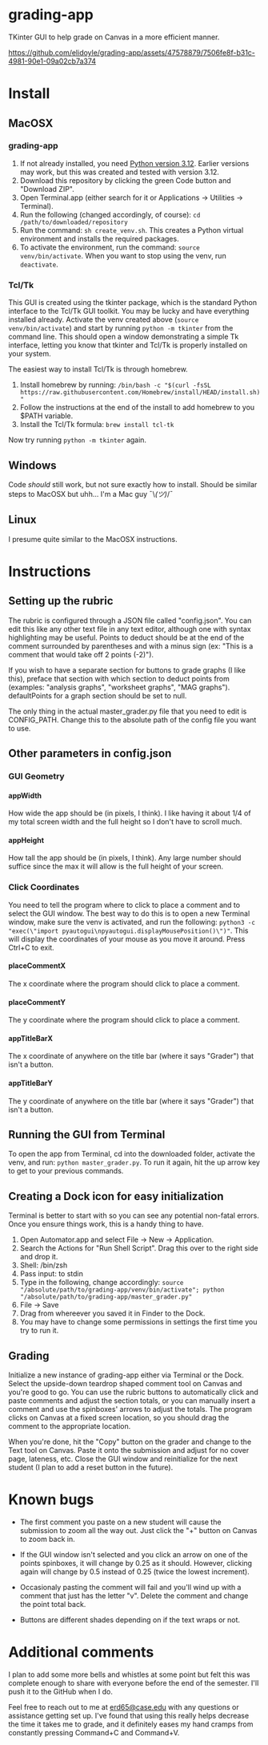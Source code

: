 # grading-app
TKinter GUI to help grade on Canvas in a more efficient manner.


https://github.com/elidoyle/grading-app/assets/47578879/7506fe8f-b31c-4981-90e1-09a02cb7a374



# Install
## MacOSX

### grading-app
1. If not already installed, you need [Python version 3.12](https://www.python.org/downloads/release/python-3120/). Earlier versions may work, but this was created and tested with version 3.12.
2. Download this repository by clicking the green Code button and "Download ZIP".
3. Open Terminal.app (either search for it or Applications -> Utilities -> Terminal).
4. Run the following (changed accordingly, of course): `cd /path/to/downloaded/repository`
5. Run the command: `sh create_venv.sh`. This creates a Python virtual environment and installs the required packages.
6. To activate the environment, run the command: `source venv/bin/activate`. When you want to stop using the venv, run `deactivate`.

### Tcl/Tk
This GUI is created using the tkinter package, which is the standard Python interface to the Tcl/Tk GUI toolkit. You may be lucky and have everything installed already. Activate the venv created above (`source venv/bin/activate`) and start by running `python -m tkinter` from the command line. This should open a window demonstrating a simple Tk interface, letting you know that tkinter and Tcl/Tk is properly installed on your system.

The easiest way to install Tcl/Tk is through homebrew.
1. Install homebrew by running: `/bin/bash -c "$(curl -fsSL https://raw.githubusercontent.com/Homebrew/install/HEAD/install.sh)"`
2. Follow the instructions at the end of the install to add homebrew to you $PATH variable. 
3. Install the Tcl/Tk formula: `brew install tcl-tk`

Now try running `python -m tkinter` again.


## Windows
Code *should* still work, but not sure exactly how to install. Should be similar steps to MacOSX but uhh... I'm a Mac guy ¯\\_(ツ)_/¯

## Linux
I presume quite similar to the MacOSX instructions.

# Instructions
## Setting up the rubric
The rubric is configured through a JSON file called "config.json". You can edit this like any other text file in any text editor, although one with syntax highlighting may be useful. Points to deduct should be at the end of the comment surrounded by parentheses and with a minus sign (ex: "This is a comment that would take off 2 points (-2)").

If you wish to have a separate section for buttons to grade graphs (I like this), preface that section with which section to deduct points from (examples: "analysis graphs", "worksheet graphs", "MAG graphs"). defaultPoints for a graph section should be set to null.

The only thing in the actual master_grader.py file that you need to edit is CONFIG_PATH. Change this to the absolute path of the config file you want to use.

## Other parameters in config.json
### GUI Geometry
#### appWidth
How wide the app should be (in pixels, I think). I like having it about 1/4 of my total screen width and the full height so I don't have to scroll much.
#### appHeight
How tall the app should be (in pixels, I think). Any large number should suffice since the max it will allow is the full height of your screen.

### Click Coordinates
You need to tell the program where to click to place a comment and to select the GUI window. The best way to do this is to open a new Terminal window, make sure the venv is activated, and run the following: `python3 -c "exec(\"import pyautogui\npyautogui.displayMousePosition()\")"`. This will display the coordinates of your mouse as you move it around. Press Ctrl+C to exit.

#### placeCommentX
The x coordinate where the program should click to place a comment.
#### placeCommentY
The y coordinate where the program should click to place a comment.

#### appTitleBarX
The x coordinate of anywhere on the title bar (where it says "Grader") that isn't a button.
#### appTitleBarY
The y coordinate of anywhere on the title bar (where it says "Grader") that isn't a button.


## Running the GUI from Terminal
To open the app from Terminal, cd into the downloaded folder, activate the venv, and run: `python master_grader.py`. To run it again, hit the up arrow key to get to your previous commands.

## Creating a Dock icon for easy initialization
Terminal is better to start with so you can see any potential non-fatal errors. Once you ensure things work, this is a handy thing to have.
1. Open Automator.app and select File -> New -> Application.
2. Search the Actions for "Run Shell Script". Drag this over to the right side and drop it.
3. Shell: /bin/zsh
4. Pass input: to stdin
5. Type in the following, change accordingly: `source "/absolute/path/to/grading-app/venv/bin/activate"; python "/absolute/path/to/grading-app/master_grader.py"`
6. File -> Save
7. Drag from whereever you saved it in Finder to the Dock.
8. You may have to change some permissions in settings the first time you try to run it.

## Grading
Initialize a new instance of grading-app either via Terminal or the Dock. Select the upside-down teardrop shaped comment tool on Canvas and you're good to go. You can use the rubric buttons to automatically click and paste comments and adjust the section totals, or you can manually insert a comment and use the spinboxes' arrows to adjust the totals. The program clicks on Canvas at a fixed screen location, so you should drag the comment to the appropriate location.

When you're done, hit the "Copy" button on the grader and change to the Text tool on Canvas. Paste it onto the submission and adjust for no cover page, lateness, etc. Close the GUI window and reinitialize for the next student (I plan to add a reset button in the future).

# Known bugs
- The first comment you paste on a new student will cause the submission to zoom all the way out. Just click the "+" button on Canvas to zoom back in.

- If the GUI window isn't selected and you click an arrow on one of the points spinboxes, it will change by 0.25 as it should. However, clicking again will change by 0.5 instead of 0.25 (twice the lowest increment).

- Occasionaly pasting the comment will fail and you'll wind up with a comment that just has the letter "v". Delete the comment and change the point total back.

- Buttons are different shades depending on if the text wraps or not. 


# Additional comments
I plan to add some more bells and whistles at some point but felt this was complete enough to share with everyone before the end of the semester. I'll push it to the GitHub when I do.

Feel free to reach out to me at erd65@case.edu with any questions or assistance getting set up. I've found that using this really helps decrease the time it takes me to grade, and it definitely eases my hand cramps from constantly pressing Command+C and Command+V.
